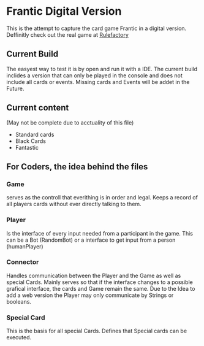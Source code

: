 # Frantic Digital Version
This is the attempt to capture the card game Frantic in a digital version.
Deffinitly check out the real game at [Rulefactory](https://rulefactory.ch/)

## Current Build
The easyest way to test it is by open and run it with a IDE.
The current build inclides a version that can only be played in the console and does not include all cards or events.
Missing cards and Events will be addet in the Future.

## Current content
(May not be complete due to acctuality of this file)
- Standard cards
- Black Cards
- Fantastic

## For Coders, the idea behind the files
### Game
serves as the controll that everithing is in order and legal.
Keeps a record of all players cards without ever directly talking to them.
### Player
Is the interface of every input needed from a participant in the game.
This can be a Bot (RandomBot) or a interface to get input from a person (humanPlayer)
### Connector
Handles communication between the Player and the Game as well as special Cards.
Mainly serves so that if the interface changes to a possible grafical interface, the cards and Game remain the same.
Due to the Idea to add a web version the Player may only communicate by Strings or booleans.
### Special Card
This is the basis for all special Cards. Defines that Special cards can be executed.
